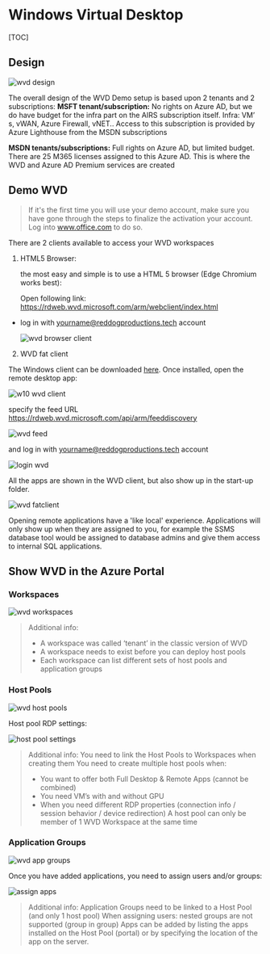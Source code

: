 # Windows Virtual Desktop

[TOC]

## Design

![wvd design](https://chlams.blob.core.windows.net/public/reddogproductions/design/crosstenant.png)

The overall design of the WVD Demo setup is based upon 2 tenants and 2 subscriptions:
**MSFT tenant/subscription:**
No rights on Azure AD, but we do have budget for the infra part on the AIRS subscription itself.
Infra: VM’ s, vWAN, Azure Firewall, vNET..
Access to this subscription is provided by Azure Lighthouse from the MSDN subscriptions

**MSDN tenants/subscriptions:**
Full rights on Azure AD, but limited budget. 
There are 25 M365 licenses assigned to this Azure AD.
This is where the WVD and Azure AD Premium services are created

## Demo WVD



> If it's the first time you will use your demo account, make sure you have gone through the steps to finalize the activation your account. Log into www.office.com to do so.


There are 2 clients available to access your WVD workspaces

1. HTML5 Browser: 

   the most easy and simple is to use a HTML 5 browser (Edge Chromium works best):

   Open following link: https://rdweb.wvd.microsoft.com/arm/webclient/index.html 

+ log in with yourname@reddogproductions.tech account

  ![wvd browser client](https://chlams.blob.core.windows.net/public/reddogproductions/pics/wvd/browserwvd.png)

2. WVD fat client

The Windows client can be downloaded [here](https://docs.microsoft.com/en-us/azure/virtual-desktop/connect-windows-7-10#install-the-windows-desktop-client ). Once installed, open the remote desktop app:

![w10 wvd client](https://chlams.blob.core.windows.net/public/reddogproductions/pics/wvd/w10wvdclient.png)

specify the feed URL https://rdweb.wvd.microsoft.com/api/arm/feeddiscovery

![wvd feed](https://chlams.blob.core.windows.net/public/reddogproductions/pics/wvd/wvdfeedurl.png)

and log in with yourname@reddogproductions.tech account

![login wvd](https://chlams.blob.core.windows.net/public/reddogproductions/pics/wvd/login.png)

All the apps are shown in the WVD client, but also show up in the start-up folder. 

![wvd fatclient](https://chlams.blob.core.windows.net/public/reddogproductions/pics/wvd/wvdfatclient.png)

Opening remote applications have a 'like local' experience.
Applications will only show up when they are assigned to you, for example the SSMS database tool would be assigned to database admins and give them access to internal SQL applications.

## Show WVD in the Azure Portal

### Workspaces

![wvd workspaces](https://chlams.blob.core.windows.net/public/reddogproductions/pics/wvd/workspaces.png)

> Additional info:
>
> -	A workspace was called ‘tenant’ in the classic version of WVD 
> -	A workspace needs to exist before you can deploy host pools
> -	Each workspace can list different sets of host pools and application groups

### Host Pools

![wvd host pools](https://chlams.blob.core.windows.net/public/reddogproductions/pics/wvd/hostpools.png)

Host pool RDP settings:

![host pool settings](https://chlams.blob.core.windows.net/public/reddogproductions/pics/wvd/hostpoolsettings.png)

> Additional info:
> You need to link the Host Pools to Workspaces when creating them
> You need to create multiple host pools when: 
>
> -	You want to offer both Full Desktop & Remote Apps (cannot be combined)
> -	You need VM’s with and without GPU
> -	When you need different RDP properties 
>   (connection info / session behavior / device redirection)
>   A host pool can only be member of 1 WVD Workspace at the same time

### Application Groups

![wvd app groups](https://chlams.blob.core.windows.net/public/reddogproductions/pics/wvd/appgroups.png)

Once you have added applications, you need to assign users and/or groups:

![assign apps](https://chlams.blob.core.windows.net/public/reddogproductions/pics/wvd/assignapps.png)

> Additional info:
> Application Groups need to be linked to a Host Pool (and only 1 host pool)
> When assigning users: nested groups are not supported (group in group)
> Apps can be added by listing the apps installed on the Host Pool (portal) or by specifying the location of the app on the server.
